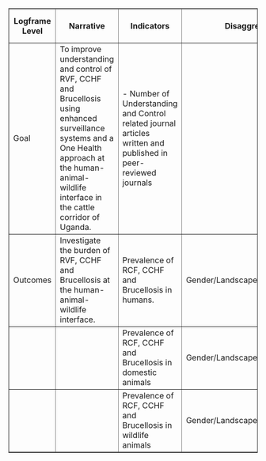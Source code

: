 <table border="1" width="100%">
	<col style="width:10%">
	<col style="width:10%">
	<col style="width:10%">
    <col style="width:20%">
    <col style="width:10%">
    <col style="width:10%">
    <col style="width:10%">
    <col style="width:10%">
    <col style="width:10%">
  <tr>
    <th>Logframe Level</th>
    <th>Narrative</th>
    <th>Indicators</th>
    <th>Disaggregation</th>
    <th>Endline Target</th>
    <th>Means of Verification</th>
    <th>Frequency of data collection</th>
    <th>Lead Institution</th>
    <th>Responsible Team</th>
  </tr>
  <tr>
    <td>Goal</td>
    <td>To improve understanding and control of RVF, CCHF and Brucellosis using enhanced surveillance systems and a One Health approach at the human-animal-wildlife interface in the cattle corridor of Uganda.</td>
    <td>- Number of Understanding and Control related journal articles written and published in peer-reviewed journals</td>
    <td></td>
    <td></td>
    <td>Online peer-reviewed journal articles</td>
    <td>Bi-Annually</td>
    <td>UVRI</td>
    <td></td>
  </tr>
  <tr>
    <td>Outcomes</td>
    <td>Investigate the burden of RVF, CCHF and Brucellosis at the human-animal-wildlife interface.</td>
    <td>Prevalence of RCF, CCHF and Brucellosis in humans.</td>
    <td>Gender/Landscape/Disease</td>
    <td></td>
    <td>Report</td>
    <td>Bi-Annually</td>
    <td>UVRI</td>
    <td></td>
  </tr>
  <tr>
    <td></td>
    <td></td>
    <td>Prevalence of RCF, CCHF and Brucellosis in domestic animals</td>
    <td>Gender/Landscape/Disease/Species</td>
    <td></td>
    <td>Report</td>
    <td>Bi-Annually</td>
    <td>MAAIF-NADDEC</td>
    <td></td>
  </tr>
  <tr>
    <td></td>
    <td></td>
    <td>Prevalence of RCF, CCHF and Brucellosis in wildlife animals</td>
    <td>Gender/Landscape/Disease/Species</td>
    <td></td>
    <td>Report</td>
    <td></td>
    </tr>
    </table>